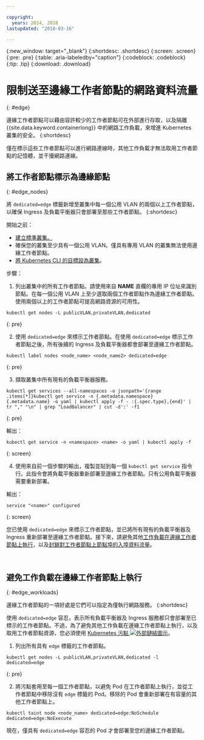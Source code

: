 ```yaml
---

copyright:
  years: 2014, 2018
lastupdated: "2018-03-16"

---
```


{:new_window: target="_blank"}
{:shortdesc: .shortdesc}
{:screen: .screen}
{:pre: .pre}
{:table: .aria-labeledby="caption"}
{:codeblock: .codeblock}
{:tip: .tip}
{:download: .download}

# 限制送至邊緣工作者節點的網路資料流量
{: #edge}

邊緣工作者節點可以藉由容許較少的工作者節點可在外部進行存取，以及隔離 {{site.data.keyword.containerlong}} 中的網路工作負載，來增進 Kubernetes 叢集的安全。
{:shortdesc}

僅在標示這些工作者節點可以進行網路連線時，其他工作負載才無法取用工作者節點的記憶體，並干擾網路連線。





## 將工作者節點標示為邊緣節點
{: #edge_nodes}

將 `dedicated=edge` 標籤新增至叢集中每一個公用 VLAN 的兩個以上工作者節點，以確保 Ingress 及負載平衡器只會部署至那些工作者節點。
{:shortdesc}

開始之前：

- [建立標準叢集。](cs_clusters.html#clusters_cli)
- 確保您的叢集至少具有一個公用 VLAN。僅具有專用 VLAN 的叢集無法使用邊緣工作者節點。
- [將 Kubernetes CLI 的目標設為叢集](cs_cli_install.html#cs_cli_configure)。

步驟：

1. 列出叢集中的所有工作者節點。請使用來自 **NAME** 直欄的專用 IP 位址來識別節點。在每一個公用 VLAN 上至少選取兩個工作者節點作為邊緣工作者節點。使用兩個以上的工作者節點可提高網路資源的可用性。

  ```
  kubectl get nodes -L publicVLAN,privateVLAN,dedicated
  ```
  {: pre}

2. 使用 `dedicated=edge` 來標示工作者節點。在使用 `dedicated=edge` 標示工作者節點之後，所有後續的 Ingress 及負載平衡器都會部署至邊緣工作者節點。

  ```
  kubectl label nodes <node_name> <node_name2> dedicated=edge
  ```
  {: pre}

3. 擷取叢集中所有現有的負載平衡器服務。

  ```
  kubectl get services --all-namespaces -o jsonpath='{range .items[*]}kubectl get service -n {.metadata.namespace} {.metadata.name} -o yaml | kubectl apply -f - :{.spec.type},{end}' | tr "," "\n" | grep "LoadBalancer" | cut -d':' -f1
  ```
  {: pre}

  輸出：

  ```
  kubectl get service -n <namespace> <name> -o yaml | kubectl apply -f
  ```
  {: screen}

4. 使用來自前一個步驟的輸出，複製並貼到每一個 `kubectl get service` 指令行。此指令會將負載平衡器重新部署至邊緣工作者節點。只有公用負載平衡器需要重新部署。

  輸出：

  ```
  service "<name>" configured
  ```
  {: screen}

您已使用 `dedicated=edge` 來標示工作者節點，並已將所有現有的負載平衡器及 Ingress 重新部署至邊緣工作者節點。接下來，請避免其他[工作負載在邊緣工作者節點上執行](#edge_workloads)，以及[封鎖對工作者節點上節點埠的入埠資料流量](cs_network_policy.html#block_ingress)。

<br />


## 避免工作負載在邊緣工作者節點上執行
{: #edge_workloads}

邊緣工作者節點的一項好處是它們可以指定為僅執行網路服務。
{:shortdesc} 

使用 `dedicated=edge` 容忍，表示所有負載平衡器及 Ingress 服務都只會部署至已標示的工作者節點。不過，為了避免其他工作負載在邊緣工作者節點上執行，以及取用工作者節點資源，您必須使用 [Kubernetes 污點 ![外部鏈結圖示](../icons/launch-glyph.svg "外部鏈結圖示")](https://kubernetes.io/docs/concepts/configuration/taint-and-toleration/)。



1. 列出所有具有 `edge` 標籤的工作者節點。

  ```
  kubectl get nodes -L publicVLAN,privateVLAN,dedicated -l dedicated=edge
  ```
  {: pre}

2. 將污點套用至每一個工作者節點，以避免 Pod 在工作者節點上執行，並從工作者節點中移除沒有 `edge` 標籤的 Pod。移除的 Pod 會重新部署在有容量的其他工作者節點上。

  ```
  kubectl taint node <node_name> dedicated=edge:NoSchedule dedicated=edge:NoExecute
  ```

現在，僅具有 `dedicated=edge` 容忍的 Pod 才會部署至您的邊緣工作者節點。

